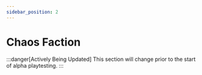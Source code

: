 ```yaml
---
sidebar_position: 2
---
```

# Chaos Faction

:::danger[Actively Being Updated]
This section will change prior to the start of alpha playtesting.
:::